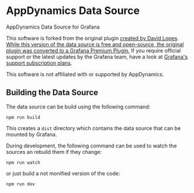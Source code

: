 # AppDynamics Data Source

AppDynamics Data Source for Grafana

This software is forked from the original plugin [created by David Lopes](https://github.com/dlopes7). [While this version of the data source is free and open-source, the original plugin was converted to a Grafana Premium Plugin.](https://github.com/grafana/grafana-plugin-repository/pull/189) If you require official support or the latest updates by the Grafana team, have a look at [Grafana's support subscription plans](https://grafana.com/services/support).

This software is not affiliated with or supported by AppDynamics.

## Building the Data Source

The data source can be build using the following command:

    npm run build

This creates a `dist` directory which contains the data source that can be mounted by Grafana.

During development, the following command can be used to watch the sources an rebuild them if they change:

    npm run watch

or just build a not monified version of the code:

    npm run dev